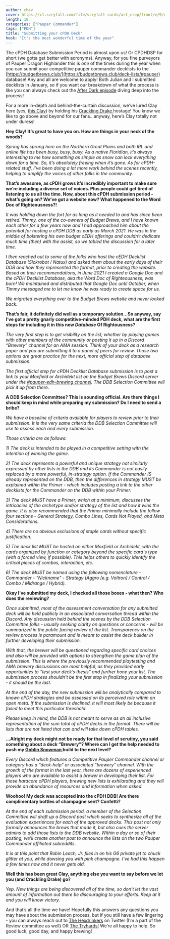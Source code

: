 ```yaml
---
author: chev
cover: https://c1.scryfall.com/file/scryfall-cards/art_crop/front/e/9/e93f0c57-eb80-4dde-bdb0-326970491621.jpg?1584830259
length: 10
categories: ["Pauper Commander"]
tags: ["PDH"]
title: "Submitting your cPDH Deck"
hook: "It's the most wonderful time of the year"
---
```


The cPDH Database Submission Period is almost upon us! Or CPDHDSP for short (we gotta get better with acronyms). Anyway, for you fine purveyors of Pauper Dragon Highlander this is _one_ of the times during the year when you can submit your competitive pauper commander decklists to the [https://budgetbrews.club/](https://budgetbrews.club/deck-lists/#pauper) database! Any and all are welcome to apply! Both Julian and I submitted decklists in January, so if you want our breakdown of what the process is like you can always check out the [After Dark episode](https://open.spotify.com/episode/75CD9CTLvdOOmyg5Bx1EK2?si=24d6b2c07904490e) diving deep into the process!

For a more in-depth and behind-the-curtain discussion, we’ve lured Clay here (yes, [this Clay](https://www.youtube.com/watch?v=IT2lYO8N5C0)) by holding his 
<a
	class="accented-link external-card-link"
	target="_blank"
	href="https://scryfall.com/card/c21/213/crackling-drake?utm_source=api"
	data-toggle="popover"
	data-placement="top"
	data-content="<img src='https://c1.scryfall.com/file/scryfall-cards/normal/front/9/c/9cc51727-e39d-46b5-82cd-0c84c6572155.jpg?1625977527' width=100% height=100%>">
	Crackling Drake
</a> hostage! You know we like to go above and beyond for our fans…anyway, here’s Clay totally not under duress!

**Hey Clay! It’s great to have you on. How are things in your neck of the woods?**

_Spring has sprung here on the Northern Great Plains and both IRL and online life has been busy, busy, busy. As a native Floridian, it’s always interesting to me how something as simple as snow can lock everything down for a time. So, it’s absolutely freeing when it’s gone. As for cPDH-related stuff, I’ve been doing a lot more work behind the scenes recently, helping to amplify the voices of other folks in the community._

**That’s awesome, as cPDH grows it’s incredibly important to make sure we’re including a diverse set of voices. Plus people could get tired of listening to us all the time. Now, about this cPDH submission period - what’s going on? We’ve got a website now? What happened to the Word Doc of Righteousness?!**

_It was holding down the fort for as long as it needed to and has since been retired. Timmy, one of the co-owners of Budget Brews, and I have known each other for a few years now and I had approached him about the potential for hosting a cPDH DDB as early as March 2021. He was in the middle of bolstering his own budget cEDH offerings and couldn’t dedicate much time (then) with the assist, so we tabled the discussion for a later time._

_I then reached out to some of the folks who host the cEDH Decklist Database (Sickrobot / Natux) and asked them about the early days of their DDB and how they represented the format, prior to creating the website. Based on their recommendations, in June 2021 I created a Google Doc and the cPDH Decklist Database, aka the Word Doc of Righteousness, was born! We maintained and distributed that Google Doc until October, when Timmy messaged me to let me know he was ready to create space for us._

_We migrated everything over to the Budget Brews website and never looked back._

**That’s fair, it definitely did well as a temporary solution...So anyway, say I’ve got a pretty gnarly competitive-minded PDH deck, what are the first steps for including it in this new _Database_ Of Rightousness?**

_The very first step is to get visibility on the list; whether by playing games with other members of the community or posting it up in a Discord “Brewery” channel for an AMA session. Think of your deck as a research paper and you are submitting it to a panel of peers for review. Those two options are great practice for the next, more official step of database submission._

_The first official step for cPDH Decklist Database submission is to post a link to your Moxfield or Archidekt list on the Budget Brews Discord server under the [#pauper-edh-brewing channel](https://discord.gg/fSJttR6qmk). The DDB Selection Committee will pick it up from there._

**A DDB Selection Committee? This is sounding official. Are there things I should keep in mind while preparing my submission? Do I need to send a bribe?**

_We have a baseline of criteria available for players to review prior to their submission. It is the very same criteria the DDB Selection Committee will use to assess each and every submission._

_Those criteria are as follows:_

_1) The deck is intended to be played in a competitive setting with the intention of winning the game._

_2) The deck represents a powerful and unique strategy not similarly expressed by other lists in the DDB and its Commander is not easily replaced by a more powerful, in-strategy option. If the Commander IS already represented on the DDB, then the differences in strategy MUST be explained within the Primer - which includes posting a link to the other decklists for the Commander on the DDB within your Primer._

_3) The deck MUST have a Primer, which at a minimum, discusses the intricacies of the archetype and/or strategy of the list and how it wins the game. It is also recommended that the Primer minimally include the follow four sections - General Strategy, Combo Lines, Cards Not Played, and Meta Considerations._

_4) There are no obvious exclusions of staple cards without specific justification._

_5) The deck list MUST be hosted on either Moxfield or Archidekt, with the cards organized by function or category beyond the specific card's type (with a forced view, if possible). This helps others to quickly identify the critical pieces of combos, interaction, etc._

_6) The deck MUST be named using the following nomenclature - Commander - "Nickname" - Strategy (Aggro [e.g. Voltron] / Control / Combo / Midrange / Hybrid)._

**Okay I’ve submitted my deck, I checked all those boxes - what then? Who does the reviewing?**

_Once submitted, most of the assessment conversation for any submitted deck will be held publicly in an associated conversation thread within the Discord. Any discussion held behind the scenes by the DDB Selection Committee folks - usually seeking clarity on questions or concerns - will be summarized in the public facing review of the list. Transparency on the review process is paramount and is meant to assist the deck builder in further developing their submission._

_With that, the brewer will be questioned regarding specific card choices and also will be provided with options to strengthen the game plan of the submission. This is where the previously recommended playtesting and AMA brewery discussions are most helpful, as they provided early opportunities to “test your deck’s thesis” and further hone your list. The submission process shouldn’t be the first stop in finalizing your submission - it should be the last._

_At the end of the day, the new submission will be analytically compared to known cPDH strategies and be assessed on its perceived role within an open meta. If the submission is declined, it will most likely be because it failed to meet this particular threshold._

_Please keep in mind, the DDB is not meant to serve as an all inclusive representation of the sum total of cPDH decks in the format. There will be lists that are not listed that can and will take down cPDH tables._

**...Alright my deck might not be ready for that level of scrutiny, you said something about a deck “Brewery”? Where can I get the help needed to push my 
<a
	class="accented-link external-card-link"
	target="_blank"
	href="https://scryfall.com/card/tsb/64/goblin-snowman?utm_source=api"
	data-toggle="popover"
	data-placement="top"
	data-content="<img src='https://c1.scryfall.com/file/scryfall-cards/normal/front/2/4/24dc6db4-671e-4d7d-ba11-89194ce0b2ad.jpg?1562773262' width=100% height=100%>">
	Goblin Snowman
</a> build to the next level?**

_Every Discord which features a Competitive Pauper Commander channel or category has a “deck-help” or associated “brewery” channel. With the growth of the format in the last year, there are dozens of experienced players who are available to assist a brewer in developing their list. For those hardcore cPDH players, brewing new lists is exhilarating and they will provide an abundance of resources and information when asked._

**Woohoo! My deck was accepted into the cPDH DDB! Are there complimentary bottles of champagne sent? Confetti?**

_At the end of each submission period, a member of the Selection Committee will draft up a Discord post which seeks to synthesize all of the evaluation experiences for each of the approved decks. This post not only formally announces the brews that made it, but also cues the server admins to add those lists to the DDB website. Within a day or so of their posting, we’ll create another post to announce the lists on the two Pauper Commander affiliated subreddits._

_It is at this point that Robin Leach, Jr. flies in on his G6 private jet to chuck glitter at you, while dowsing you with pink champagne. I’ve had this happen a few times now and it never gets old._

**Well this has been great Clay, anything else you want to say before we let you (and Crackling Drake) go?**

_Yep. New things are being discovered all of the time, so don’t let the vast amount of information out there be discouraging to your efforts. Keep at it and you will know victory._

And that’s all the time we have! Hopefully this answers any questions you may have about the submission process, but if you still have a few lingering - you can always reach out to [The Hexdrinkers](https://twitter.com/hexdrinkers) on Twitter (I’m a part of the Review committee as well) OR [The Tryhards!](https://twitter.com/TheTryhards6) We’re all happy to help. So good luck, good day, and happy brewing!
